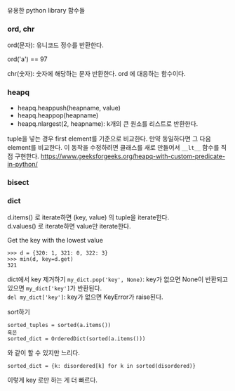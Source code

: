 유용한 python library 함수들

### ord, chr

ord(문자): 유니코드 정수를 반환한다.

ord('a') == 97

chr(숫자): 숫자에 해당하는 문자 반환한다. ord 에 대응하는 함수이다.


### heapq

- heapq.heappush(heapname, value)
- heapq.heappop(heapname)
- heapq.nlargest(2, heapname): k개의 큰 원소를 리스트로 반환한다.

tuple을 넣는 경우 first element를 기준으로 비교한다. 만약 동일하다면 그 다음 element를 비교한다. 이 동작을 수정하려면 클래스를 새로 만들어서 `__lt__` 함수를 직접 구현한다.
https://www.geeksforgeeks.org/heapq-with-custom-predicate-in-python/




### bisect


### dict

d.items() 로 iterate하면 (key, value) 의 tuple을 iterate한다.   
d.values() 로 iterate하면 value만 iterate한다.

Get the key with the lowest value
```
>>> d = {320: 1, 321: 0, 322: 3}
>>> min(d, key=d.get)
321
```

dict에서 key 제거하기
`my_dict.pop('key', None)`: key가 없으면 None이 반환되고 있으면 `my_dict['key']`가 반환된다.   
`del my_dict['key']`: key가 없으면 KeyError가 raise된다.


sort하기   
```
sorted_tuples = sorted(a.items())
혹은
sorted_dict = OrderedDict(sorted(a.items()))
```

와 같이 할 수 있지만 느리다.

```
sorted_dict = {k: disordered[k] for k in sorted(disordered)}
```
이렇게 key 로만 하는 게 더 빠르다.

